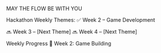 MAY THE FLOW BE WITH YOU


Hackathon Weekly Themes:
✅ Week 2 – Game Development

🔜 Week 3 – [Next Theme]
🔜 Week 4 – [Next Theme]

Weekly Progress
📂 Week 2: Game Building


